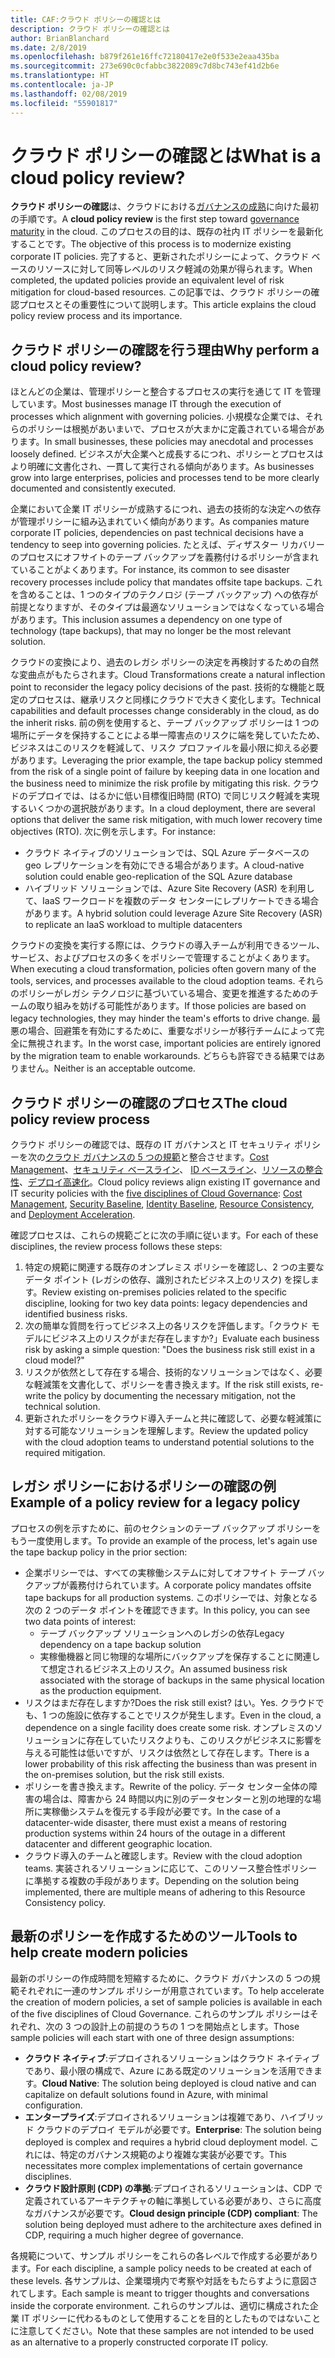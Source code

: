 ```yaml
---
title: CAF:クラウド ポリシーの確認とは
description: クラウド ポリシーの確認とは
author: BrianBlanchard
ms.date: 2/8/2019
ms.openlocfilehash: b879f261e16ffc72180417e2e0f533e2eaa435ba
ms.sourcegitcommit: 273e690c0cfabbc3822089c7d8bc743ef41d2b6e
ms.translationtype: HT
ms.contentlocale: ja-JP
ms.lasthandoff: 02/08/2019
ms.locfileid: "55901817"
---
```

<!-- markdownlint-disable MD026 -->

# <a name="what-is-a-cloud-policy-review"></a><span data-ttu-id="02696-103">クラウド ポリシーの確認とは</span><span class="sxs-lookup"><span data-stu-id="02696-103">What is a cloud policy review?</span></span>

<span data-ttu-id="02696-104">**クラウド ポリシーの確認**は、クラウドにおける[ガバナンスの成熟](../overview.md)に向けた最初の手順です。</span><span class="sxs-lookup"><span data-stu-id="02696-104">A **cloud policy review** is the first step toward [governance maturity](../overview.md) in the cloud.</span></span> <span data-ttu-id="02696-105">このプロセスの目的は、既存の社内 IT ポリシーを最新化することです。</span><span class="sxs-lookup"><span data-stu-id="02696-105">The objective of this process is to modernize existing corporate IT policies.</span></span> <span data-ttu-id="02696-106">完了すると、更新されたポリシーによって、クラウド ベースのリソースに対して同等レベルのリスク軽減の効果が得られます。</span><span class="sxs-lookup"><span data-stu-id="02696-106">When completed, the updated policies provide an equivalent level of risk mitigation for cloud-based resources.</span></span> <span data-ttu-id="02696-107">この記事では、クラウド ポリシーの確認プロセスとその重要性について説明します。</span><span class="sxs-lookup"><span data-stu-id="02696-107">This article explains the cloud policy review process and its importance.</span></span>

## <a name="why-perform-a-cloud-policy-review"></a><span data-ttu-id="02696-108">クラウド ポリシーの確認を行う理由</span><span class="sxs-lookup"><span data-stu-id="02696-108">Why perform a cloud policy review?</span></span>

<span data-ttu-id="02696-109">ほとんどの企業は、管理ポリシーと整合するプロセスの実行を通じて IT を管理しています。</span><span class="sxs-lookup"><span data-stu-id="02696-109">Most businesses manage IT through the execution of processes which alignment with governing policies.</span></span> <span data-ttu-id="02696-110">小規模な企業では、それらのポリシーは根拠があいまいで、プロセスが大まかに定義されている場合があります。</span><span class="sxs-lookup"><span data-stu-id="02696-110">In small businesses, these policies may anecdotal and processes loosely defined.</span></span> <span data-ttu-id="02696-111">ビジネスが大企業へと成長するにつれ、ポリシーとプロセスはより明確に文書化され、一貫して実行される傾向があります。</span><span class="sxs-lookup"><span data-stu-id="02696-111">As businesses grow into large enterprises, policies and processes tend to be more clearly documented and consistently executed.</span></span>

<span data-ttu-id="02696-112">企業において企業 IT ポリシーが成熟するにつれ、過去の技術的な決定への依存が管理ポリシーに組み込まれていく傾向があります。</span><span class="sxs-lookup"><span data-stu-id="02696-112">As companies mature corporate IT policies, dependencies on past technical decisions have a tendency to seep into governing policies.</span></span> <span data-ttu-id="02696-113">たとえば、ディザスター リカバリーのプロセスにオフサイトのテープ バックアップを義務付けるポリシーが含まれていることがよくあります。</span><span class="sxs-lookup"><span data-stu-id="02696-113">For instance, its common to see disaster recovery processes include policy that mandates offsite tape backups.</span></span> <span data-ttu-id="02696-114">これを含めることは、1 つのタイプのテクノロジ (テープ バックアップ) への依存が前提となりますが、そのタイプは最適なソリューションではなくなっている場合があります。</span><span class="sxs-lookup"><span data-stu-id="02696-114">This inclusion assumes a dependency on one type of technology (tape backups), that may no longer be the most relevant solution.</span></span>

<span data-ttu-id="02696-115">クラウドの変換により、過去のレガシ ポリシーの決定を再検討するための自然な変曲点がもたらされます。</span><span class="sxs-lookup"><span data-stu-id="02696-115">Cloud Transformations create a natural inflection point to reconsider the legacy policy decisions of the past.</span></span> <span data-ttu-id="02696-116">技術的な機能と既定のプロセスは、継承リスクと同様にクラウドで大きく変化します。</span><span class="sxs-lookup"><span data-stu-id="02696-116">Technical capabilities and default processes change considerably in the cloud, as do the inherit risks.</span></span> <span data-ttu-id="02696-117">前の例を使用すると、テープ バックアップ ポリシーは 1 つの場所にデータを保持することによる単一障害点のリスクに端を発していたため、ビジネスはこのリスクを軽減して、リスク プロファイルを最小限に抑える必要があります。</span><span class="sxs-lookup"><span data-stu-id="02696-117">Leveraging the prior example, the tape backup policy stemmed from the risk of a single point of failure by keeping data in one location and the business need to minimize the risk profile by mitigating this risk.</span></span> <span data-ttu-id="02696-118">クラウドのデプロイでは、はるかに低い目標復旧時間 (RTO) で同じリスク軽減を実現するいくつかの選択肢があります。</span><span class="sxs-lookup"><span data-stu-id="02696-118">In a cloud deployment, there are several options that deliver the same risk mitigation, with much lower recovery time objectives (RTO).</span></span> <span data-ttu-id="02696-119">次に例を示します。</span><span class="sxs-lookup"><span data-stu-id="02696-119">For instance:</span></span>

- <span data-ttu-id="02696-120">クラウド ネイティブのソリューションでは、SQL Azure データベースの geo レプリケーションを有効にできる場合があります。</span><span class="sxs-lookup"><span data-stu-id="02696-120">A cloud-native solution could enable geo-replication of the SQL Azure database</span></span>
- <span data-ttu-id="02696-121">ハイブリッド ソリューションでは、Azure Site Recovery (ASR) を利用して、IaaS ワークロードを複数のデータ センターにレプリケートできる場合があります。</span><span class="sxs-lookup"><span data-stu-id="02696-121">A hybrid solution could leverage Azure Site Recovery (ASR) to replicate an IaaS workload to multiple datacenters</span></span>

<span data-ttu-id="02696-122">クラウドの変換を実行する際には、クラウドの導入チームが利用できるツール、サービス、およびプロセスの多くをポリシーで管理することがよくあります。</span><span class="sxs-lookup"><span data-stu-id="02696-122">When executing a cloud transformation, policies often govern many of the tools, services, and processes available to the cloud adoption teams.</span></span> <span data-ttu-id="02696-123">それらのポリシーがレガシ テクノロジに基づいている場合、変更を推進するためのチームの取り組みを妨げる可能性があります。</span><span class="sxs-lookup"><span data-stu-id="02696-123">If those policies are based on legacy technologies, they may hinder the team's efforts to drive change.</span></span> <span data-ttu-id="02696-124">最悪の場合、回避策を有効にするために、重要なポリシーが移行チームによって完全に無視されます。</span><span class="sxs-lookup"><span data-stu-id="02696-124">In the worst case, important policies are entirely ignored by the migration team to enable workarounds.</span></span> <span data-ttu-id="02696-125">どちらも許容できる結果ではありません。</span><span class="sxs-lookup"><span data-stu-id="02696-125">Neither is an acceptable outcome.</span></span>

## <a name="the-cloud-policy-review-process"></a><span data-ttu-id="02696-126">クラウド ポリシーの確認のプロセス</span><span class="sxs-lookup"><span data-stu-id="02696-126">The cloud policy review process</span></span>

<span data-ttu-id="02696-127">クラウド ポリシーの確認では、既存の IT ガバナンスと IT セキュリティ ポリシーを次の[クラウド ガバナンスの 5 つの規範](../overview.md)と整合させます。[Cost Management](../cost-management/overview.md)、[セキュリティ ベースライン](../security-baseline/overview.md)、 [ID ベースライン](../identity-baseline/overview.md)、[リソースの整合性](../resource-consistency/overview.md)、[デプロイ高速化](../deployment-acceleration/overview.md)。</span><span class="sxs-lookup"><span data-stu-id="02696-127">Cloud policy reviews align existing IT governance and IT security policies with the [five disciplines of Cloud Governance](../overview.md): [Cost Management](../cost-management/overview.md), [Security Baseline](../security-baseline/overview.md), [Identity Baseline](../identity-baseline/overview.md), [Resource Consistency](../resource-consistency/overview.md), and [Deployment Acceleration](../deployment-acceleration/overview.md).</span></span>

<span data-ttu-id="02696-128">確認プロセスは、これらの規範ごとに次の手順に従います。</span><span class="sxs-lookup"><span data-stu-id="02696-128">For each of these disciplines, the review process follows these steps:</span></span>

1. <span data-ttu-id="02696-129">特定の規範に関連する既存のオンプレミス ポリシーを確認し、2 つの主要なデータ ポイント (レガシの依存、識別されたビジネス上のリスク) を探します。</span><span class="sxs-lookup"><span data-stu-id="02696-129">Review existing on-premises policies related to the specific discipline, looking for two key data points: legacy dependencies and identified business risks.</span></span>
2. <span data-ttu-id="02696-130">次の簡単な質問を行ってビジネス上の各リスクを評価します。「クラウド モデルにビジネス上のリスクがまだ存在しますか?」</span><span class="sxs-lookup"><span data-stu-id="02696-130">Evaluate each business risk by asking a simple question: "Does the business risk still exist in a cloud model?"</span></span>
3. <span data-ttu-id="02696-131">リスクが依然として存在する場合、技術的なソリューションではなく、必要な軽減策を文書化して、ポリシーを書き換えます。</span><span class="sxs-lookup"><span data-stu-id="02696-131">If the risk still exists, re-write the policy by documenting the necessary mitigation, not the technical solution.</span></span>
4. <span data-ttu-id="02696-132">更新されたポリシーをクラウド導入チームと共に確認して、必要な軽減策に対する可能なソリューションを理解します。</span><span class="sxs-lookup"><span data-stu-id="02696-132">Review the updated policy with the cloud adoption teams to understand potential solutions to the required mitigation.</span></span>

## <a name="example-of-a-policy-review-for-a-legacy-policy"></a><span data-ttu-id="02696-133">レガシ ポリシーにおけるポリシーの確認の例</span><span class="sxs-lookup"><span data-stu-id="02696-133">Example of a policy review for a legacy policy</span></span>

<span data-ttu-id="02696-134">プロセスの例を示すために、前のセクションのテープ バックアップ ポリシーをもう一度使用します。</span><span class="sxs-lookup"><span data-stu-id="02696-134">To provide an example of the process, let's again use the tape backup policy in the prior section:</span></span>

- <span data-ttu-id="02696-135">企業ポリシーでは、すべての実稼働システムに対してオフサイト テープ バックアップが義務付けられています。</span><span class="sxs-lookup"><span data-stu-id="02696-135">A corporate policy mandates offsite tape backups for all production systems.</span></span> <span data-ttu-id="02696-136">このポリシーでは、対象となる次の 2 つのデータ ポイントを確認できます。</span><span class="sxs-lookup"><span data-stu-id="02696-136">In this policy, you can see two data points of interest:</span></span>
  - <span data-ttu-id="02696-137">テープ バックアップ ソリューションへのレガシの依存</span><span class="sxs-lookup"><span data-stu-id="02696-137">Legacy dependency on a tape backup solution</span></span>
  - <span data-ttu-id="02696-138">実稼働機器と同じ物理的な場所にバックアップを保存することに関連して想定されるビジネス上のリスク。</span><span class="sxs-lookup"><span data-stu-id="02696-138">An assumed business risk associated with the storage of backups in the same physical location as the production equipment.</span></span>
- <span data-ttu-id="02696-139">リスクはまだ存在しますか?</span><span class="sxs-lookup"><span data-stu-id="02696-139">Does the risk still exist?</span></span> <span data-ttu-id="02696-140">はい。</span><span class="sxs-lookup"><span data-stu-id="02696-140">Yes.</span></span> <span data-ttu-id="02696-141">クラウドでも、1 つの施設に依存することでリスクが発生します。</span><span class="sxs-lookup"><span data-stu-id="02696-141">Even in the cloud, a dependence on a single facility does create some risk.</span></span> <span data-ttu-id="02696-142">オンプレミスのソリューションに存在していたリスクよりも、このリスクがビジネスに影響を与える可能性は低いですが、リスクは依然として存在します。</span><span class="sxs-lookup"><span data-stu-id="02696-142">There is a lower probability of this risk affecting the business than was present in the on-premises solution, but the risk still exists.</span></span>
- <span data-ttu-id="02696-143">ポリシーを書き換えます。</span><span class="sxs-lookup"><span data-stu-id="02696-143">Rewrite of the policy.</span></span> <span data-ttu-id="02696-144">データ センター全体の障害の場合は、障害から 24 時間以内に別のデータセンターと別の地理的な場所に実稼働システムを復元する手段が必要です。</span><span class="sxs-lookup"><span data-stu-id="02696-144">In the case of a datacenter-wide disaster, there must exist a means of restoring production systems within 24 hours of the outage in a different datacenter and different geographic location.</span></span>
- <span data-ttu-id="02696-145">クラウド導入のチームと確認します。</span><span class="sxs-lookup"><span data-stu-id="02696-145">Review with the cloud adoption teams.</span></span> <span data-ttu-id="02696-146">実装されるソリューションに応じて、このリソース整合性ポリシーに準拠する複数の手段があります。</span><span class="sxs-lookup"><span data-stu-id="02696-146">Depending on the solution being implemented, there are multiple means of adhering to this Resource Consistency policy.</span></span>

## <a name="tools-to-help-create-modern-policies"></a><span data-ttu-id="02696-147">最新のポリシーを作成するためのツール</span><span class="sxs-lookup"><span data-stu-id="02696-147">Tools to help create modern policies</span></span>

<span data-ttu-id="02696-148">最新のポリシーの作成時間を短縮するために、クラウド ガバナンスの 5 つの規範それぞれに一連のサンプル ポリシーが用意されています。</span><span class="sxs-lookup"><span data-stu-id="02696-148">To help accelerate the creation of modern policies, a set of sample policies is available in each of the five disciplines of Cloud Governance.</span></span> <span data-ttu-id="02696-149">これらのサンプル ポリシーはそれぞれ、次の 3 つの設計上の前提のうちの 1 つを開始点とします。</span><span class="sxs-lookup"><span data-stu-id="02696-149">Those sample policies will each start with one of three design assumptions:</span></span>

- <span data-ttu-id="02696-150">**クラウド ネイティブ**:デプロイされるソリューションはクラウド ネイティブであり、最小限の構成で、Azure にある既定のソリューションを活用できます。</span><span class="sxs-lookup"><span data-stu-id="02696-150">**Cloud Native**: The solution being deployed is cloud native and can capitalize on default solutions found in Azure, with minimal configuration.</span></span>
- <span data-ttu-id="02696-151">**エンタープライズ**:デプロイされるソリューションは複雑であり、ハイブリッド クラウドのデプロイ モデルが必要です。</span><span class="sxs-lookup"><span data-stu-id="02696-151">**Enterprise**: The solution being deployed is complex and requires a hybrid cloud deployment model.</span></span> <span data-ttu-id="02696-152">これには、特定のガバナンス規範のより複雑な実装が必要です。</span><span class="sxs-lookup"><span data-stu-id="02696-152">This necessitates more complex implementations of certain governance disciplines.</span></span>
- <span data-ttu-id="02696-153">**クラウド設計原則 (CDP) の準拠**:デプロイされるソリューションは、CDP で定義されているアーキテクチャの軸に準拠している必要があり、さらに高度なガバナンスが必要です。</span><span class="sxs-lookup"><span data-stu-id="02696-153">**Cloud design principle (CDP) compliant**: The solution being deployed must adhere to the architecture axes defined in CDP, requiring a much higher degree of governance.</span></span>  

<span data-ttu-id="02696-154">各規範について、サンプル ポリシーをこれらの各レベルで作成する必要があります。</span><span class="sxs-lookup"><span data-stu-id="02696-154">For each discipline, a sample policy needs to be created at each of these levels.</span></span> <span data-ttu-id="02696-155">各サンプルは、企業環境内で考察や対話をもたらすように意図されてします。</span><span class="sxs-lookup"><span data-stu-id="02696-155">Each sample is meant to trigger thoughts and conversations inside the corporate environment.</span></span> <span data-ttu-id="02696-156">これらのサンプルは、適切に構成された企業 IT ポリシーに代わるものとして使用することを目的としたものではないことに注意してください。</span><span class="sxs-lookup"><span data-stu-id="02696-156">Note that these samples are not intended to be used as an alternative to a properly constructed corporate IT policy.</span></span>
